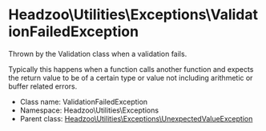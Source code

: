 Headzoo\Utilities\Exceptions\ValidationFailedException
===============

Thrown by the Validation class when a validation fails.

Typically this happens when a function calls another function and expects the return value to be of
a certain type or value not including arithmetic or buffer related errors.


* Class name: ValidationFailedException
* Namespace: Headzoo\Utilities\Exceptions
* Parent class: [Headzoo\Utilities\Exceptions\UnexpectedValueException](Headzoo-Utilities-Exceptions-UnexpectedValueException.md)









